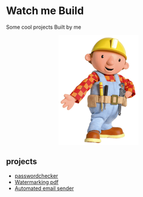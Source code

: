 # Watch me Build
Some cool projects Built by me

<p align="center"><img src="/Media/bob-the-builder.png" height="300"></p>

## projects
* [passwordchecker](passwordchecker/ "passwordchecker")
* [Watermarking pdf](Watermarking%20pdf/)
* [Automated email sender](Automated%20email%20sender/)
